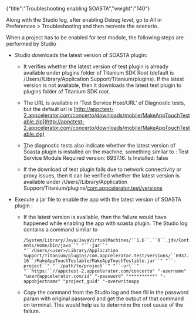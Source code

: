 {"title":"Troubleshooting enabling SOASTA","weight":"140"}

Along with the Studio log, after enabling Debug level, go to All in Preferences > Troubleshooting and then recreate the scenario.

When a project has to be enabled for test module, the following steps are performed by Studio

* Studio downloads the latest version of SOASTA plugin:

    * It verifies whether the latest version of test plugin is already available under plugins folder of Titanium SDK Root (default is /Users/<user>/Library/Application Support/Titanium/plugins). If the latest version is not available, then it downloads the latest test plugin to plugins folder of Titanium SDK root.

    * The URL is available in 'Test Service Host/URL' of Diagnostic tests, but the default url is [http://appctest-2.appcelerator.com/concerto/downloads/mobile/MakeAppTouchTestable.zip](http://appctest-2.appcelerator.com/concerto/downloads/mobile/MakeAppTouchTestable.zip)

    * [T](http://appctest-2.appcelerator.com/concerto/downloads/mobile/MakeAppTouchTestable.zip)he diagnostic tests also indicate whether the latest version of Soasta plugin is installed on the machine, something similar to : Test Service Module Required version: 6937.16. Is Installed: false

    * If the download of test plugin fails due to network connectivity or proxy issues, then it can be verified whether the latest version is available under /Users/<user>/Library/Application Support/Titanium/plugins/[com.appcelerator.test/versions](http://com.appcelerator.test/versions)

* Execute a jar file to enable the app with the latest version of SOASTA plugin :

    * If the latest version is available, then the failure would have happened while enabling the app with soasta plugin. The Studio log contains a command similar to

        `/System/Library/Java/JavaVirtualMachines/``1.6``.``0``.jdk/Contents/Home/bin/java``" "``-jar``" "``/Users/<user>/Library/Application Support/Titanium/plugins/com.appcelerator.test/versions/``6937.16``/MakeAppTouchTestable/MakeAppTouchTestable.jar``" "``-project``" "``/path/to/project``" "``-url``" "``https:``//appctest-2.appcelerator.com/concerto" "-username" "user@appcelerator.com/id" "-password" "**********" "-appobjectname" "project_guid" "-overwriteapp`

    * Copy the command from the Studio log and then fill in the password param with original password and get the output of that command on terminal. This would help us to determine the root cause of the failure.

